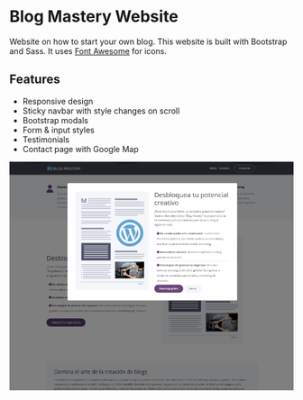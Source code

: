 # Blog Mastery Website

Website on how to start your own blog. This website is built with Bootstrap and Sass. It uses [Font Awesome](https://fontawesome.com/) for icons.

## Features

- Responsive design
- Sticky navbar with style changes on scroll
- Bootstrap modals
- Form & input styles
- Testimonials
- Contact page with Google Map

<img src="src/images/screen.png"  />
